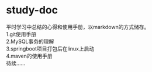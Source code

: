 # study-doc
平时学习中总结的心得和使用手册，以markdown的方式储存。<br>
1.git使用手册<br>
2.MySQL事务的理解<br>
3.springboot项目打包后在linux上启动<br>
4.maven的使用手册<br>
待续……

